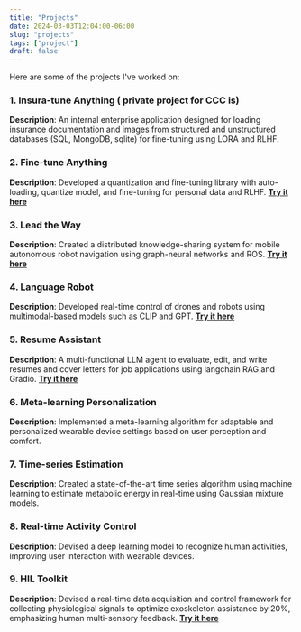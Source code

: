 ```yaml
---
title: "Projects"
date: 2024-03-03T12:04:00-06:00
slug: "projects"
tags: ["project"]
draft: false
---
```


Here are some of the projects I've worked on:

### 1. Insura-tune Anything ( private project for CCC is)
**Description**: An internal enterprise application designed for loading insurance documentation and images from structured and unstructured databases (SQL, MongoDB, sqlite) for fine-tuning using LORA and RLHF. 

### 2. Fine-tune Anything
**Description**: Developed a quantization and fine-tuning library with auto-loading, quantize model, and fine-tuning for personal data and RLHF.
[**Try it here**](https://github.com/prakyathkantharaju/Fine_tune_Anything)

### 3. Lead the Way
**Description**: Created a distributed knowledge-sharing system for mobile autonomous robot navigation using graph-neural networks and ROS.
[**Try it here**](https://github.com/Prakyathkantharaju/Lead-the-way)

### 4. Language Robot
**Description**: Developed real-time control of drones and robots using multimodal-based models such as CLIP and GPT. [**Try it here**](https://github.com/prakyathkantharaju/learn-to-move)

### 5. Resume Assistant
**Description**: A multi-functional LLM agent to evaluate, edit, and write resumes and cover letters for job applications using langchain RAG and Gradio.
[**Try it here**](https://github.com/prakyathkantharaju/resume-assistant)

### 6. Meta-learning Personalization
**Description**: Implemented a meta-learning algorithm for adaptable and personalized wearable device settings based on user perception and comfort.

### 7. Time-series Estimation
**Description**: Created a state-of-the-art time series algorithm using machine learning to estimate metabolic energy in real-time using Gaussian mixture models.

### 8. Real-time Activity Control
**Description**: Devised a deep learning model to recognize human activities, improving user interaction with wearable devices.

### 9. HIL Toolkit
**Description**: Devised a real-time data acquisition and control framework for collecting physiological signals to optimize exoskeleton assistance by 20%, emphasizing human multi-sensory feedback. [**Try it here**](https://github.com/Prakyathkantharaju/HIL_toolkit)
